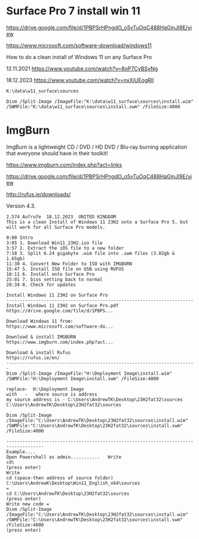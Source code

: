 
# Surface Pro 7 install win 11 


https://drive.google.com/file/d/1PBPSrHPngdO_o5vTuOqC488HaGjnJl9E/view 

https://www.microsoft.com/software-download/windows11



How to do a clean install of Windows 11 on any Surface Pro

12.11.2021
https://www.youtube.com/watch?v=8oP7CyBSyNg

18.12.2023 
https://www.youtube.com/watch?v=nxXjUEogRlI

```
K:\data\w11_surface\sources

Dism /Split-Image /ImageFile:"K:\data\w11_surface\sources\install.wim" /SWMFile:"K:\data\w11_surface\sources\install.swm" /FileSize:4000
```
# ImgBurn
ImgBurn is a lightweight CD / DVD / HD DVD / Blu-ray burning application that everyone should have in their toolkit!

https://www.imgburn.com/index.php?act=links


https://drive.google.com/file/d/1PBPSrHPngdO_o5vTuOqC488HaGjnJl9E/view

http://rufus.ie/downloads/ 

Version 4.3. 


```
2.574 Aufrufe  18.12.2023  UNITED KINGDOM
This is a clean Install of Windows 11 23H2 onto a Surface Pro 5, but will work for all Surface Pro models.

0:00 Intro
3:05 1. Download Win11_23H2.iso file
3:57 2. Extract the iOS file to a new folder
7:18 3. Split 6.24 gigabyte .wim file into .swm files (3.82gb & 1.65gb)
11:30 4. Convert New Folder to ISO with IMGBURN
15:47 5. Install ISO file on USB using RUFUS
18:11 6. Install onto Surface Pro
25:01 7. bios setting back to normal
28:34 8. Check for updates

Install Windows 11 23H2 on Surface Pro
----------------------------------------------------------------------
Install Windows 11 23H2 on Surface Pro.pdf
https://drive.google.com/file/d/1PBPS...

Download Windows 11 from:
https://www.microsoft.com/software-do...

Download & install IMGBURN
https://www.imgburn.com/index.php?act...

Download & install Rufus
https://rufus.ie/en/
-----------------------------------------------------------------------
Dism /Split-Image /ImageFile:"H:\Deployment Image\install.wim" /SWMFile:"H:\Deployment Image\install.swm" /FileSize:4000

replace-  H:\Deployment Image 
with   -   where source is address
my source address is - C:\Users\AndrewTK\Desktop\23H2fat32\sources
C:\Users\AndrewTK\Desktop\23H2fat32\sources

Dism /Split-Image /ImageFile:"C:\Users\AndrewTK\Desktop\23H2fat32\sources\install.wim" /SWMFile:"C:\Users\AndrewTK\Desktop\23H2fat32\sources\install.swm" /FileSize:4000

------------------------------------------------------------------------------------
Example....
Open Powershall as admin...........   Write 
cd\   
(press enter)
Write 
cd (space-then address of source folder) C:\Users\AndrewK\Desktop\Win11_English_x64\sources 
=
cd C:\Users\AndrewTK\Desktop\23H2fat32\sources
(press enter)
Write new code = 
Dism /Split-Image /ImageFile:"C:\Users\AndrewTK\Desktop\23H2fat32\sources\install.wim" /SWMFile:"C:\Users\AndrewTK\Desktop\23H2fat32\sources\install.swm" /FileSize:4000
(press enter)
```